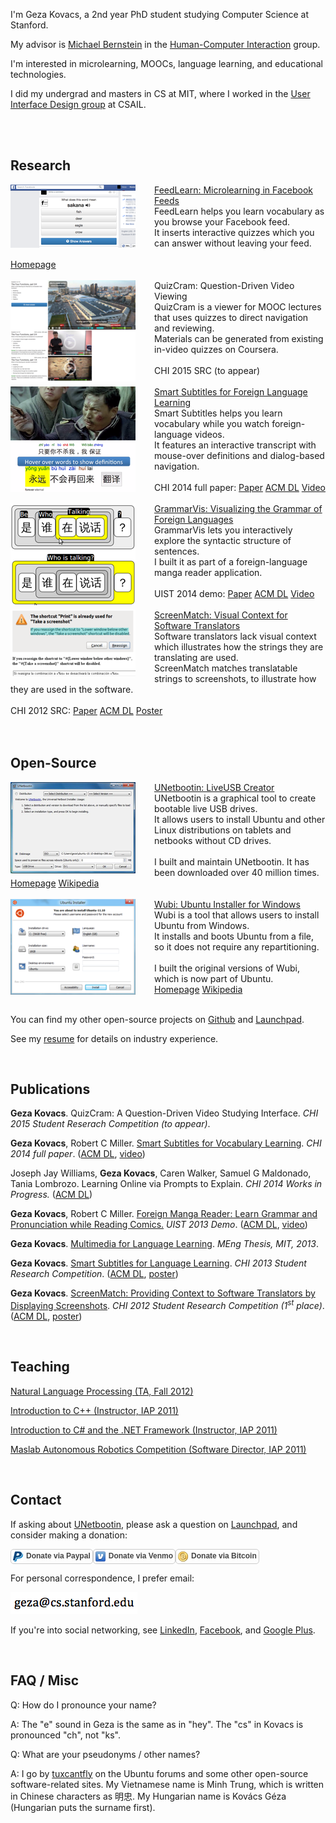 I'm Geza Kovacs, a 2nd year PhD student studying Computer Science at Stanford.

My advisor is [Michael Bernstein](http://hci.stanford.edu/msb/) in the [Human-Computer Interaction](http://hci.stanford.edu/) group.

I'm interested in microlearning, MOOCs, language learning, and educational technologies.

I did my undergrad and masters in CS at MIT, where I worked in the [User Interface Design group](http://groups.csail.mit.edu/uid/) at CSAIL.

<br><br>

<a name="research"></a>
## Research

<div>
<img src="feedlearn-screenshot-200px.png" style="float: left; margin-right: 30px" width="200px">
<div>
<a class="biglink" href="https://feedlearn.herokuapp.com/study1">FeedLearn: Microlearning in Facebook Feeds</a>
<div class="padlink"></div>
FeedLearn helps you learn vocabulary as you browse your Facebook feed.<br>
It inserts interactive quizzes which you can answer without leaving your feed.<br><br>
<a href="https://feedlearn.herokuapp.com/study1">Homepage</a>
</div>
<br style="clear: both">
</div>



<div>
<img src="quizcram-screenshot-200px.png" style="float: left; margin-right: 30px" width="200px">
<div>
<span class="biglink">QuizCram: Question-Driven Video Viewing</span>
<div class="padlink"></div>
QuizCram is a viewer for MOOC lectures that uses quizzes to direct navigation and reviewing.<br>
Materials can be generated from existing in-video quizzes on Coursera.<br><br>
CHI 2015 SRC (to appear)
</div>
<br style="clear: both">
</div>



<div>
<img src="smart-subtitles-screenshot-200px.png" style="float: left; margin-right: 30px" width="200px">
<div>
<a class="biglink" href="http://groups.csail.mit.edu/uid/other-pubs/chi2014-smartsubs.pdf">Smart Subtitles for Foreign Language Learning</a>
<div class="padlink"></div>
Smart Subtitles helps you learn vocabulary while you watch foreign-language videos.<br>
It features an interactive transcript with mouse-over definitions and dialog-based navigation.<br><br>
CHI 2014 full paper: <a href="http://groups.csail.mit.edu/uid/other-pubs/chi2014-smartsubs.pdf">Paper</a> <a href="http://dl.acm.org/citation.cfm?id=2556288.2557256">ACM DL</a> <a href="http://www.youtube.com/watch?v=AkJeiAZP52g">Video</a><br>
<!-- <a href="http://smartsubs.csail.mit.edu">Homepage</a>-->
</div>
<br style="clear: both">
</div>



<div>
<img src="grammarvis-screenshot-200px.png" style="float: left; margin-right: 30px" width="200px">
<div>
<a class="biglink" href="http://groups.csail.mit.edu/uid/other-pubs/uist2013-mangareader.pdf">GrammarVis: Visualizing the Grammar of Foreign Languages</a>
<div class="padlink"></div>
GrammarVis lets you interactively explore the syntactic structure of sentences.<br>
I built it as part of a foreign-language manga reader application.<br><br>
UIST 2014 demo: <a href="http://groups.csail.mit.edu/uid/other-pubs/uist2013-mangareader.pdf">Paper</a> <a href="http://dl.acm.org/citation.cfm?id=2514931">ACM DL</a> <a href="http://www.youtube.com/watch?v=uz76ryyKc0A">Video</a><br>
<!-- <a href="http://grammarvis.csail.mit.edu">Homepage</a>-->
</div>
<br style="clear: both">
</div>



<div>
<img src="screenmatch-screenshot-200px.png" style="float: left; margin-right: 30px" width="200px">
<div>
<a class="biglink" href="http://groups.csail.mit.edu/uid/other-pubs/chi2012-screenshots-for-translation-context.pdf">ScreenMatch: Visual Context for Software Translators</a>
<div class="padlink"></div>
Software translators lack visual context which illustrates how the strings they are translating are used.<br>
ScreenMatch matches translatable strings to screenshots, to illustrate how they are used in the software.<br><br>
CHI 2012 SRC: <a href="http://groups.csail.mit.edu/uid/other-pubs/chi2012-screenshots-for-translation-context.pdf">Paper</a> <a href="http://dl.acm.org/citation.cfm?id=2212458">ACM DL</a> <a href="http://groups.csail.mit.edu/uid/other-pubs/chi2012-screenshots-for-translation-context-poster.pdf">Poster</a>
</div>
<br style="clear: both">
</div>

<br>

<a name="opensource"></a>
## Open-Source

<div>
<img src="unetbootin-screenshot-200px.png" style="float: left; margin-right: 30px" width="200px">
<div>
<a class="biglink" href="http://unetbootin.sourceforge.net/">UNetbootin: LiveUSB Creator</a>
<div class="padlink"></div>
UNetbootin is a graphical tool to create bootable live USB drives.<br>
It allows users to install Ubuntu and other Linux distributions on tablets and netbooks without CD drives.<br><br>
I built and maintain UNetbootin. It has been downloaded over 40 million times.<br>
<a href="http://unetbootin.sourceforge.net/">Homepage</a> <a href="https://en.wikipedia.org/wiki/UNetbootin">Wikipedia</a>
</div>
<br style="clear: both">
</div>

<div>
<img src="wubi-screenshot-200px.png" style="float: left; margin-right: 30px" width="200px">
<div>
<a class="biglink" href="http://wubi.sourceforge.net/faq.php">Wubi: Ubuntu Installer for Windows</a>
<div class="padlink"></div>
Wubi is a tool that allows users to install Ubuntu from Windows.<br>
It installs and boots Ubuntu from a file, so it does not require any repartitioning.<br><br>
I built the original versions of Wubi, which is now part of Ubuntu.<br>
<a href="http://wubi.sourceforge.net/faq.php">Homepage</a> <a href="https://en.wikipedia.org/wiki/Wubi_(software)">Wikipedia</a>
</div>
<br style="clear: both">
</div>

You can find my other open-source projects on [Github](http://github.com/gkovacs) and [Launchpad](http://launchpad.net/~gezakovacs).

See my [resume](resume.pdf) for details on industry experience.

<br>

<a name="publications"></a>
## Publications

**Geza Kovacs**. QuizCram: A Question-Driven Video Studying Interface. *CHI 2015 Student Reserach Competition (to appear)*.

**Geza Kovacs**, Robert C Miller. [Smart Subtitles for Vocabulary Learning](http://groups.csail.mit.edu/uid/other-pubs/chi2014-smartsubs.pdf). *CHI 2014 full paper*. ([ACM DL](http://dl.acm.org/citation.cfm?id=2556288.2557256), [video](http://www.youtube.com/watch?v=AkJeiAZP52g))

Joseph Jay Williams, **Geza Kovacs**, Caren Walker, Samuel G Maldonado, Tania Lombrozo. Learning Online via Prompts to Explain. *CHI 2014 Works in Progress.* ([ACM DL](http://dl.acm.org/citation.cfm?id=2581351))

**Geza Kovacs**, Robert C Miller. [Foreign Manga Reader: Learn Grammar and Pronunciation while Reading Comics.](http://groups.csail.mit.edu/uid/other-pubs/uist2013-mangareader.pdf) *UIST 2013 Demo*. ([ACM DL](http://dl.acm.org/citation.cfm?id=2514931), [video](http://www.youtube.com/watch?v=uz76ryyKc0A))

**Geza Kovacs**. [Multimedia for Language Learning](http://groups.csail.mit.edu/uid/other-pubs/gkovacs-meng-thesis.pdf). *MEng Thesis, MIT, 2013*.

**Geza Kovacs**. [Smart Subtitles for Language Learning](http://groups.csail.mit.edu/uid/other-pubs/chi2013-smartsubs.pdf). *CHI 2013 Student Research Competition*. ([ACM DL](http://dl.acm.org/citation.cfm?id=2479499), [poster](http://groups.csail.mit.edu/uid/other-pubs/chi2013-smartsubs-poster.pdf))

**Geza Kovacs**. [ScreenMatch: Providing Context to Software Translators by Displaying Screenshots](http://groups.csail.mit.edu/uid/other-pubs/chi2012-screenshots-for-translation-context.pdf). *CHI 2012 Student Research Competition (1<sup>st</sup> place)*. ([ACM DL](http://dl.acm.org/citation.cfm?id=2212458), [poster](http://groups.csail.mit.edu/uid/other-pubs/chi2012-screenshots-for-translation-context-poster.pdf))

<br>

<a name="teaching"></a>
## Teaching

[Natural Language Processing (TA, Fall 2012)](http://web.mit.edu/6.863/www/fall2012/)

[Introduction to C++ (Instructor, IAP 2011)](http://ocw.mit.edu/courses/electrical-engineering-and-computer-science/6-096-introduction-to-c-january-iap-2011/)

[Introduction to C# and the .NET Framework (Instructor, IAP 2011)](http://iap-csharp.github.com/)

[Maslab Autonomous Robotics Competition (Software Director, IAP 2011)](http://maslab.mit.edu/2011/wiki/Maslab_2011)

<br>

<a name="contact"></a>
## Contact

If asking about [UNetbootin](http://unetbootin.sourceforge.net), please ask a question on [Launchpad](https://answers.launchpad.net/unetbootin), and consider making a donation:

<div style="font-family: verdana, arial , helvetica, sans-serif;"><a href="https://www.paypal.com/cgi-bin/webscr?cmd=_donations&amp;business=AM2VHRGU9QF9A&amp;lc=US&amp;item_name=UNetbootin%20Development&amp;currency_code=USD&amp;bn=PP%2dDonationsBF%3abtn_donate_LG%2egif%3aNonHosted" target="_blank"><div style="font-size: 12px; color: #444; border: 1px solid #ccc; border-radius: 5px; display: inline-block; left: auto; right: auto; padding: 3px; font-weight: bold"><img src="paypal.png" style="float: left; padding-right: 5px;" alt="Donate via Paypal" />Donate via Paypal</div></a><a href="https://venmo.com/?txn=pay&amp;recipients=gkovacs&amp;amount=5.00&amp;note=for%20UNetbootin%20Development&amp;audience=public" target="_blank"><div style="font-size: 12px; color: #444; border: 1px solid #ccc; border-radius: 5px; display: inline-block; left: auto; right: auto; padding: 3px; font-weight: bold"><img src="venmo.png" style="float: left; padding-right: 5px" alt="Donate via Venmo" />Donate via Venmo</div></a><a href="https://coinbase.com/checkouts/b6c03143c5843875d41731764c1b89ad" target="_blank"><div style="font-size: 12px; color: #444; border: 1px solid #ccc; border-radius: 5px; display: inline-block; left: auto; right: auto; padding: 3px; font-weight: bold"><img src="bitcoin.png" style="float: left; padding-right: 5px" alt="Donate via Bitcoin" />Donate via Bitcoin</div></a></div>

For personal correspondence, I prefer email:

<a href="http://www.google.com/recaptcha/mailhide/d?k=01i6b8jDw9EWfaFKH8_EnxXA==&amp;c=ZnTRSsz6rXxzSRfKiN1Y1FwvPm2VbGjmFq7kerpAWC0=" onclick="window.open('http://www.google.com/recaptcha/mailhide/d?k\07501i6b8jDw9EWfaFKH8_EnxXA\75\75\46c\75ZnTRSsz6rXxzSRfKiN1Y1FwvPm2VbGjmFq7kerpAWC0\075', '', 'toolbar=0,scrollbars=0,location=0,statusbar=0,menubar=0,resizable=0,width=500,height=300'); return false;"><img src="mail.png" alt="click to reveal mail" title="click to reveal mail" /></a>

If you're into social networking, see [LinkedIn](http://www.linkedin.com/in/gezako), [Facebook](http://www.facebook.com/gkovacs), and [Google Plus](https://plus.google.com/115256740026582893742).

<br>

<a name="faq"></a>
## FAQ / Misc

Q: How do I pronounce your name?

A: The "e" sound in Geza is the same as in "hey". The "cs" in Kovacs is pronounced "ch", not "ks".

Q: What are your pseudonyms / other names?

A: I go by [tuxcantfly](http://ubuntuforums.org/member.php?u=79823) on the Ubuntu forums and some other open-source software-related sites. My Vietnamese name is Minh Trung, which is written in Chinese characters as 明忠. My Hungarian name is Kovács Géza (Hungarian puts the surname first).
